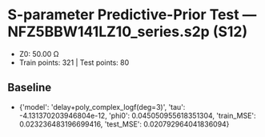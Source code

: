 # S-parameter Predictive-Prior Test — NFZ5BBW141LZ10_series.s2p (S12)
- Z0: 50.00 Ω
- Train points: 321  |  Test points: 80

## Baseline
- {'model': 'delay+poly_complex_logf(deg=3)', 'tau': -4.131370203946804e-12, 'phi0': 0.045050955618351304, 'train_MSE': 0.023236483196699416, 'test_MSE': 0.020792964041836094}